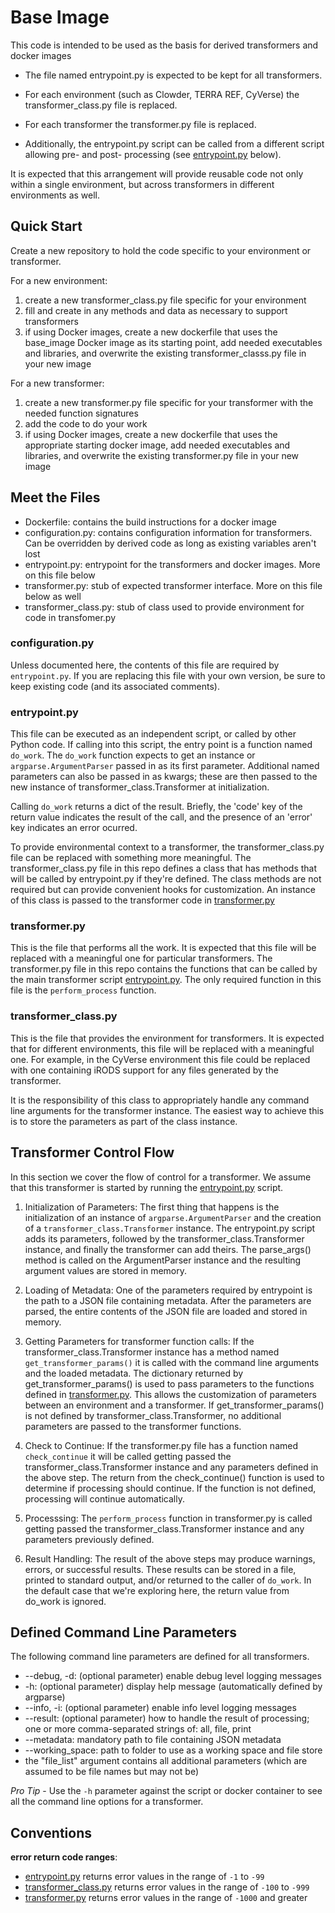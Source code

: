 # Base Image
This code is intended to be used as the basis for derived transformers and docker images

- The file named entrypoint.py is expected to be kept for all transformers.

- For each environment (such as Clowder, TERRA REF, CyVerse) the transformer_class.py file is replaced.

- For each transformer the transformer.py file is replaced.

- Additionally, the entrypoint.py script can be called from a different script allowing pre- and post- processing (see [entrypoint.py](#entrypoint) below).

It is expected that this arrangement will provide reusable code not only within a single environment, but across transformers in different environments as well.

## Quick Start
Create a new repository to hold the code specific to your environment or transformer.

For a new environment:
1. create a new transformer_class.py file specific for your environment
2. fill and create in any methods and data as necessary to support transformers
3. if using Docker images, create a new dockerfile that uses the base_image Docker image as its starting point, add needed executables and libraries, and overwrite the existing transformer_classs.py file in your new image

For a new transformer:
1. create a new transformer.py file specific for your transformer with the needed function signatures
2. add the code to do your work
3. if using Docker images, create a new dockerfile that uses the appropriate starting docker image, add needed executables and libraries, and overwrite the existing transformer.py file in your new image

## Meet the Files
- Dockerfile: contains the build instructions for a docker image
- configuration.py: contains configuration information for transformers. Can be overridden by derived code as long as existing variables aren't lost
- entrypoint.py: entrypoint for the transformers and docker images. More on this file below
- transformer.py: stub of expected transformer interface. More on this file below as well
- transformer_class.py: stub of class used to provide environment for code in transfomer.py

### configuration.py
Unless documented here, the contents of this file are required by `entrypoint.py`.
If you are replacing this file with your own version, be sure to keep existing code (and its associated comments).

### entrypoint.py <a name="entrypoint" />
This file can be executed as an independent script, or called by other Python code.
If calling into this script, the entry point is a function named `do_work`.
The `do_work` function expects to get an instance or `argparse.ArgumentParser` passed in as its first parameter.
Additional named parameters can also be passed in as kwargs; these are then passed to the new instance of transformer_class.Transformer at initialization.

Calling `do_work` returns a dict of the result.
Briefly, the 'code' key of the return value indicates the result of the call, and the presence of an 'error' key indicates an error ocurred.

To provide environmental context to a transformer, the transformer_class.py file can be replaced with something more meaningful.
The transformer_class.py file in this repo defines a class that has methods that will be called by entrypoint.py if they're defined.
The class methods are not required but can provide convenient hooks for customization.
An instance of this class is passed to the transformer code in [transformer.py](#transformer)

### transformer.py <a name="transformer" />
This is the file that performs all the work.
It is expected that this file will be replaced with a meaningful one for particular transformers.
The transformer.py file in this repo contains the functions that can be called by the main transformer script [entrypoint.py](#entrypoint).
The only required function in this file is the `perform_process` function.

### transformer_class.py <a name="transformer_class" />
This is the file that provides the environment for transformers.
It is expected that for different environments, this file will be replaced with a meaningful one.
For example, in the CyVerse environment this file could be replaced with one containing iRODS support for any files generated by the transformer.

It is the responsibility of this class to appropriately handle any command line arguments for the transformer instance.
The easiest way to achieve this is to store the parameters as part of the class instance.

## Transformer Control Flow
In this section we cover the flow of control for a transformer.
We assume that this transformer is started by running the [entrypoint.py](#entrypoint) script.

1. Initialization of Parameters: 
The first thing that happens is the initialization of an instance of `argparse.ArgumentParser` and the creation of a `transformer_class.Transformer` instance.
The entrypoint.py script adds its parameters, followed by the transformer_class.Transformer instance, and finally the transformer can add theirs.
The parse_args() method is called on the ArgumentParser instance and the resulting argument values are stored in memory.

2. Loading of Metadata: 
One of the parameters required by entrypoint is the path to a JSON file containing metadata.
After the parameters are parsed, the entire contents of the JSON file are loaded and stored in memory.

3. Getting Parameters for transformer function calls: 
If the transformer_class.Transformer instance has a method named `get_transformer_params()` it is called with the command line arguments and the loaded metadata.
The dictionary returned by get_transformer_params() is used to pass parameters to the functions defined in [transformer.py](#transformer).
This allows the customization of parameters between an environment and a transformer.
If get_transformer_params() is not defined by transformer_class.Transformer, no additional parameters are passed to the transformer functions.

4. Check to Continue:
If the transformer.py file has a function named `check_continue` it will be called getting passed the transformer_class.Transformer instance and any parameters defined in the above step.
The return from the check_continue() function is used to determine if processing should continue.
If the function is not defined, processing will continue automatically.

5. Processsing:
The `perform_process` function in transformer.py is called getting passed the transformer_class.Transformer instance and any parameters previously defined.

6. Result Handling:
The result of the above steps may produce warnings, errors, or successful results.
These results can be stored in a file, printed to standard output, and/or returned to the caller of `do_work`.
In the default case that we're exploring here, the return value from do_work is ignored.

## Defined Command Line Parameters
The following command line parameters are defined for all transformers.

* --debug, -d: (optional parameter) enable debug level logging messages
* -h: (optional parameter) display help message (automatically defined by argparse)
* --info, -i: (optional parameter) enable info level logging messages
* --result: (optional parameter) how to handle the result of processing; one or more comma-separated strings of: all, file, print
* --metadata: mandatory path to file containing JSON metadata
* --working_space: path to folder to use as a working space and file store
* the "file_list" argument contains all additional parameters (which are assumed to be file names but may not be)

*Pro Tip* - Use the `-h` parameter against the script or docker container to see all the command line options for a transformer.

## Conventions
**error return code ranges**: 
- [entrypoint.py](#entrypoint) returns error values in the range of `-1` to `-99`
- [transformer_class.py](#transformer_class) returns error values in the range of `-100` to `-999`
- [transformer.py](#transformer) returns error values in the range of `-1000` and greater
